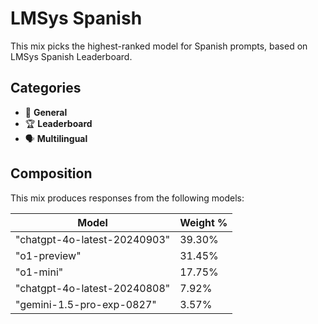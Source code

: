 # LMSys Spanish

This mix picks the highest-ranked model for Spanish prompts, based on LMSys Spanish Leaderboard.

## Categories

- 💬 **General**
- 🏆 **Leaderboard**
- 🗣️ **Multilingual**

## Composition

This mix produces responses from the following models:

| Model                        | Weight % |
| ---------------------------- | -------- |
| "chatgpt-4o-latest-20240903" | 39.30%   |
| "o1-preview"                 | 31.45%   |
| "o1-mini"                    | 17.75%   |
| "chatgpt-4o-latest-20240808" | 7.92%    |
| "gemini-1.5-pro-exp-0827"    | 3.57%    |
